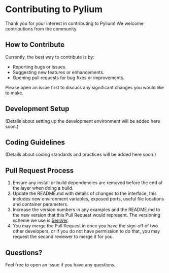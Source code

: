 # Contributing to Pylium

Thank you for your interest in contributing to Pylium! We welcome contributions from the community.

## How to Contribute

Currently, the best way to contribute is by:

*   Reporting bugs or issues.
*   Suggesting new features or enhancements.
*   Opening pull requests for bug fixes or improvements.

Please open an issue first to discuss any significant changes you would like to make.

## Development Setup

(Details about setting up the development environment will be added here soon.)

## Coding Guidelines

(Details about coding standards and practices will be added here soon.)

## Pull Request Process

1.  Ensure any install or build dependencies are removed before the end of the layer when doing a build.
2.  Update the README.md with details of changes to the interface, this includes new environment variables, exposed ports, useful file locations and container parameters.
3.  Increase the version numbers in any examples and the README.md to the new version that this Pull Request would represent. The versioning scheme we use is [SemVer](http://semver.org/).
4.  You may merge the Pull Request in once you have the sign-off of two other developers, or if you do not have permission to do that, you may request the second reviewer to merge it for you.

## Questions?

Feel free to open an issue if you have any questions. 